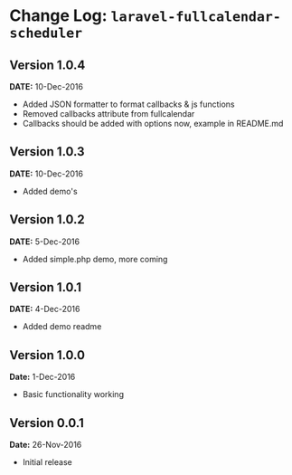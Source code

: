 Change Log: `laravel-fullcalendar-scheduler`
============================================

## Version 1.0.4

**DATE:** 10-Dec-2016

- Added JSON formatter to format callbacks & js functions
- Removed callbacks attribute from fullcalendar
 - Callbacks should be added with options now, example in README.md

## Version 1.0.3

**DATE:** 10-Dec-2016

- Added demo's

## Version 1.0.2

**DATE:** 5-Dec-2016

- Added simple.php demo, more coming

## Version 1.0.1

**DATE:** 4-Dec-2016

- Added demo readme

## Version 1.0.0

**Date:** 1-Dec-2016

- Basic functionality working

## Version 0.0.1

**Date:** 26-Nov-2016

- Initial release